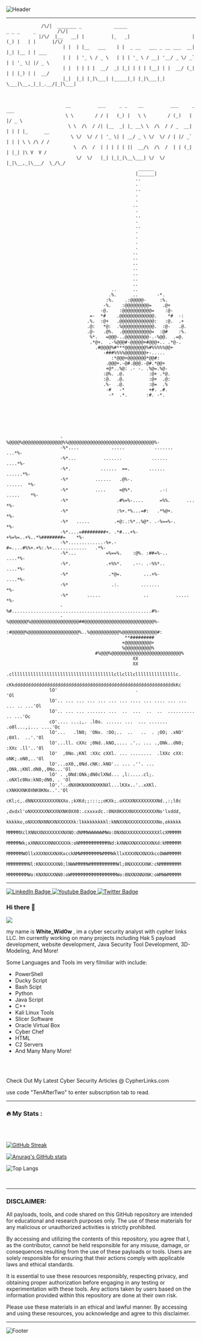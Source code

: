 
![Header](./github-header-image2.png)

---



                          


                                               
                 
                 /\/|  _______ _            _____                         _ _ _     _        /\/|
                |/\/  |__   __| |          |_   _|                       | (_) |   | |      |/\/ 
                         | |  | |__   ___    | |  _ __   ___ _ __ ___  __| |_| |__ | | ___       
                         | |  | '_ \ / _ \   | | | '_ \ / __| '__/ _ \/ _` | | '_ \| |/ _ \      
                         | |  | | | |  __/  _| |_| | | | (__| | |  __/ (_| | | |_) | |  __/      
                         |_|  |_| |_|\___| |_____|_| |_|\___|_|  \___|\__,_|_|_.__/|_|\___|      
                                                                                  
                                                                                  
                              
                          __          ___     _ _    __          ___     _  ___           
                          \ \        / / |   (_) |   \ \        / (_)   | |/ _ \          
                           \ \  /\  / /| |__  _| |_ __\ \  /\  / / _  __| | | | |_      __
                            \ \/  \/ / | '_ \| | __/ _ \ \/  \/ / | |/ _` | | | \ \ /\ / /
                             \  /\  /  | | | | | ||  __/\  /\  /  | | (_| | |_| |\ V  V / 
                              \/  \/   |_| |_|_|\__\___| \/  \/   |_|\__,_|\___/  \_/\_/  
                                                     ______                               
                                                    |______|                              
                                                    ..
                                                    .
                                                    ..                                               
                                                    .                                               
                                                    .                                               
                                                   ..                                               
                                                    .                                               
                                                    ..                                               
                                                    .                                               
                                                    ..                                              
                                                    .                                               
                                                    .                                               
                                                    .                                               
                                                    .                                               
                                                   ..                                               
                                                   ..                                               
                                                   ..                                               
                                                   ..                                               
                                                   ..                                               
                                                   ..                                               
                                                   ..                                               
                                           ..      ..                                               
                                          .%.      ..       -*.                                     
                                         :%.    .:@@@@@-     :%.                                    
                                        -%.    :@@@@@@@@@=    .@+                                   
                                       -@.    :@@@@@@@@@@@=    :@-                                  
                                   =-  *#    .@@@@@@@@@@@@@.    *#  -:                              
                                  .%.  :@+   .@@@@@@@@@@@@@:   :@.  .+                              
                                  .@:   *@:  .%@@@@@@@@@@@@.  :@-   .@.                             
                                  .@-   .@%.  .@@@@@@@@@@@=  :@#    :%.                             
                                   %*.   =@@@-..@@@@@@@@@-.-%@@.  .=@.                              
                                   .*@+.  .-%@@@#-@@@@@+#@@@+.. .*@-.                               
                                     .#@@@@%#***@@@@@@@@%#%%%%%@@+                                  
                                        -###%%%%@@@@@@@@+-.....                                     
                                           :*@@@+@@@@@@@*@@#:                                       
                                         .@@@+.-@#.@@@.-@#.*@@+                                     
                                         +@*..%@: .- -. .%@=.%@-                                    
                                        :@%. .@.         :@+ .*@.                                   
                                        :@.  .@.         :@+  .@:                                   
                                        .%-  .@.         :@=  .%                                    
                                         -#   -*         +#. .#.                                    
                                          -*  .*.       :#. -*.                                     
                                                                                                    
                                                                                                    
                                                 



     
                        -%@@@@%@@@@@@@@@@@@@@@%%@@@@@@@@@@@@@@@@@@@@@@@@@@@@@@@@%-           
                        -%*....            .....           .......          ...*%-         
                        -%*...          .......           ......           ....*%-           
                        -%*.           ......  ==.       ......          ......*%-           
                        -%*          ......   .@%-.                    ......  *%-              
                        -%*          ....     =@%*.          .-:      .....    *%-                     
                        -%*                  .#%=%-....      =%%.      ...     *%-                  
                        -%*                  :%+.*%...=#:   .*%@+.             *%-             
                        -%*   .....         .+@:.:%*..%@*. .-%==%-.            *%-   
                        -%*....=#########+. .*#...+%-+%=%=..+%..*%########=    *%-
                        -%*.............-%+.-#=....#%%+.+%:.%+.............   .*%-         
                        -%*...           =%==%.    :@%. :##=%-..           ....*%-            
                        -%*.             .+%%*.    .--. .-%%*..            ....*%-            
                        -%*               .*@=.        ...+%-              ....*%-              
                        -%*                .:.        .......                  *%-            
                        -%*       .....                ..          .....       *%-              
                        -%#....................................................#%-       
                        -%@@@@@@@%@@@@@@@@@@@@@@@@@@##@@@@@@@@@@@@@@@@@@@@@@@@@@%-               
                        :#@@@@@%@@@@@@@@@@@@@@@@@@@%..%@@@@@@@@@@@%@@@@@@@@@@@@@#:            
                                                **#########      
                                               +@@@@@@@@@@+           
                                               %@@@@@@@@@@%            
                                     #%@@@%@@@@@@@@@@@@@@@@@@@@@@@@@@% 
                                                   XX
                                                   XX
                    .cllllllllllllllllllllllllllllllllllllllcllclllclllllllllllllllc.
                    cKkdddddddddddddddddddddddddddddddddddddddddddddddddddddddddddkKc
                    lO'                             .                             'Ol
                    lO'.. ... ... ... ... ... ... .... ... .... ... ... ... .. ...'Ol
                    lO'.. ... ... ....... ...  ..  ...  ..  ..  ..........  .. ...'Oc
                    cO'.... ...;,. .l0o. ...... ...  ... ....... .o0l...,;... ....'Oc
                    lO'...   .lN0; 'ONx. :OO;..  ..   ..  . ;OO; .xNO' ;0Xl.  ..'.'Ol
                    lO'...ll. cXXc ;0Nd..kNO,.... .'.. ... .,ONk..dN0; :XXc .ll'..'Ol
                    lO'  ,0No.;KNl :XXc cXXl. ... ........  .lXXc cXX: oNK;.oN0,..'Ol
                    lO'...oX0,,0Nd.cNK:.kNO'.. ... .''. ...  ,ONk.;KNl.dN0,,0No...'Ol
                    lO' . ,0Nd:ONk;dN0clXNd... ,l:.....cl;.  .oNXlc0Nx:kNO;dN0, . 'Ol
                    lO'.'..dNX0KNXKKNXKKNXl...lKXx..'..xXKl.  cXNKKXNK0XNK0KNx..'.'Ol
                    cKl;c,.dNNXXXXXXXXXNXXo.;kXKd;;:::;;oKXk;.oXXXXNXXXXXXXXNd.,:;l0c
                    ,dxdxl'oNXXXXXXNXXXNXNK0XX0:.cxxxxdc.:0NX0KXXXNXXXXXXXXXNo'lxddd,
                    kkkkko,oNXXXNXNNXXNXXXXXXk:lkkkkkkkkkl:kNNXXNXXXXXXXXXXXNo,okkkkk
                    MMMMMXclXNNXXNXXXXXXXNXNO:dNMMWWWWWWMWo:ONXNXXXXXXXXXXXXXlcXMMMMM
                    MMMMMWk;xXNNXXXXNNXXXXXk:oNMMMMMMMMMMMNd:kXNNXXNXXXXXXNXd:kMMMMMM
                    MMMMMMWOllxXXXNXXXNXKxcckNMWMMMMMMMWMMMWkllxXXXXNXXNXXkccOWWMMMMM
                    MMMMMMMMNl:KNXXXXXXN0;lNWWMMMMWMMMMMMMMMMWl;0NXXXXXXNK:cNMMMMMMMM
                    MMMMMMMMWo:KNXNXXXNN0:oWMMMMMMMMMMMMMMMMMWo:0NXNXNNXNK:oWMWWMMMMM





---

  <div id="badges">
  <a href="https://www.linkedin.com/in/jacob-miller-05091928a/">
    <img src="https://img.shields.io/badge/LinkedIn-blue?style=for-the-badge&logo=linkedin&logoColor=white" alt="LinkedIn Badge"/>
  </a>
  <a href="https://www.youtube.com/">
    <img src="https://img.shields.io/badge/YouTube-red?style=for-the-badge&logo=youtube&logoColor=white" alt="Youtube Badge"/>
  </a>
  <a href="https://twitter.com/CypherLinksUS">
    <img src="https://img.shields.io/badge/Twitter-blue?style=for-the-badge&logo=twitter&logoColor=white" alt="Twitter Badge"/>
  </a>
</div>


### Hi there 👋





![](https://komarev.com/ghpvc/?username=Zen-ith1)




my name is **White_Wid0w** , im a cyber security analyst with cypher links LLC. Im currently working on many projects including Hak 5 payload development, website development, Java Security Tool Development, 3D-Modeling, And More!

Some Languages and Tools im very filmiliar with include: 

- PowerShell
- Ducky Script
- Bash Scipt
- Python
- Java Script
- C++
- Kali Linux Tools
- Slicer Software 
- Oracle Virtual Box 
- Cyber Chef
- HTML
- C2 Servers
- And Many Many More!


<br>

<br>

Check Out My Latest Cyber Security Articles @ CypherLinks.com

use code "TenAfterTwo" to enter subscription tab to read.

---

### :fire: My Stats :

<br>

<br>

[![GitHub Streak](https://github-readme-streak-stats.herokuapp.com?user=Zen-ith1&date_format=M%20j%5B%2C%20Y%5D)](https://git.io/streak-stats)

[![Anurag's GitHub stats](https://github-readme-stats.vercel.app/api?username=Zen-ith1)](https://github.com/anuraghazra/github-readme-stats)

![Top Langs](https://github-readme-stats.vercel.app/api/top-langs/?username=Zen-ith1&size_weight=0.5&count_weight=0.5)


<br>


---

### DISCLAIMER: 
All payloads, tools, and code shared on this GitHub repository are intended for educational and research purposes only. The use of these materials for any malicious or unauthorized activities is strictly prohibited. 

By accessing and utilizing the contents of this repository, you agree that I, as the contributor, cannot be held responsible for any misuse, damage, or consequences resulting from the use of these payloads or tools. Users are solely responsible for ensuring that their actions comply with applicable laws and ethical standards.

It is essential to use these resources responsibly, respecting privacy, and obtaining proper authorization before engaging in any testing or experimentation with these tools. Any actions taken by users based on the information provided within this repository are done at their own risk.

Please use these materials in an ethical and lawful manner. By accessing and using these resources, you acknowledge and agree to this disclaimer.




--- 

![Footer](./github-footer-image.png)


